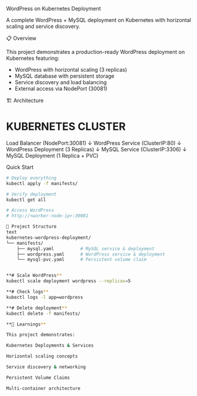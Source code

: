  WordPress on Kubernetes Deployment

A complete WordPress + MySQL deployment on Kubernetes with horizontal scaling and service discovery.

📋 Overview

This project demonstrates a production-ready WordPress deployment on Kubernetes featuring:
- WordPress with horizontal scaling (3 replicas)
- MySQL database with persistent storage  
- Service discovery and load balancing
- External access via NodePort (30081)

🏗️ Architecture

KUBERNETES CLUSTER
==================

Load Balancer (NodePort:30081)
↓
WordPress Service (ClusterIP:80)
↓
WordPress Deployment (3 Replicas)
↓
MySQL Service (ClusterIP:3306)
↓
MySQL Deployment (1 Replica + PVC)


Quick Start

```bash
# Deploy everything
kubectl apply -f manifests/

# Verify deployment
kubectl get all

# Access WordPress
# http://<worker-node-ip>:30081

📁 Project Structure
text
kubernetes-wordpress-deployment/
└── manifests/
    ├── mysql.yaml          # MySQL service & deployment
    ├── wordpress.yaml      # WordPress service & deployment  
    └── mysql-pvc.yaml      # Persistent volume claim


**# Scale WordPress**
kubectl scale deployment wordpress --replicas=5

**# Check logs**
kubectl logs -l app=wordpress

**# Delete deployment**
kubectl delete -f manifests/

**📝 Learnings**

This project demonstrates:

Kubernetes Deployments & Services

Horizontal scaling concepts

Service discovery & networking

Persistent Volume Claims

Multi-container architecture



